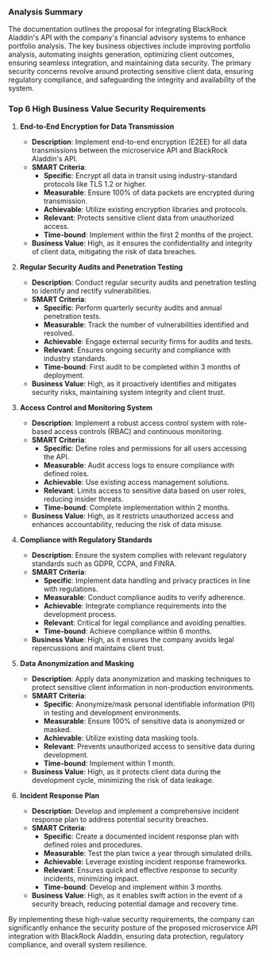 ### Analysis Summary

The documentation outlines the proposal for integrating BlackRock Aladdin's API with the company's financial advisory systems to enhance portfolio analysis. The key business objectives include improving portfolio analysis, automating insights generation, optimizing client outcomes, ensuring seamless integration, and maintaining data security. The primary security concerns revolve around protecting sensitive client data, ensuring regulatory compliance, and safeguarding the integrity and availability of the system.

### Top 6 High Business Value Security Requirements

1. **End-to-End Encryption for Data Transmission**
   - **Description**: Implement end-to-end encryption (E2EE) for all data transmissions between the microservice API and BlackRock Aladdin's API.
   - **SMART Criteria**:
     - **Specific**: Encrypt all data in transit using industry-standard protocols like TLS 1.2 or higher.
     - **Measurable**: Ensure 100% of data packets are encrypted during transmission.
     - **Achievable**: Utilize existing encryption libraries and protocols.
     - **Relevant**: Protects sensitive client data from unauthorized access.
     - **Time-bound**: Implement within the first 2 months of the project.
   - **Business Value**: High, as it ensures the confidentiality and integrity of client data, mitigating the risk of data breaches.

2. **Regular Security Audits and Penetration Testing**
   - **Description**: Conduct regular security audits and penetration testing to identify and rectify vulnerabilities.
   - **SMART Criteria**:
     - **Specific**: Perform quarterly security audits and annual penetration tests.
     - **Measurable**: Track the number of vulnerabilities identified and resolved.
     - **Achievable**: Engage external security firms for audits and tests.
     - **Relevant**: Ensures ongoing security and compliance with industry standards.
     - **Time-bound**: First audit to be completed within 3 months of deployment.
   - **Business Value**: High, as it proactively identifies and mitigates security risks, maintaining system integrity and client trust.

3. **Access Control and Monitoring System**
   - **Description**: Implement a robust access control system with role-based access controls (RBAC) and continuous monitoring.
   - **SMART Criteria**:
     - **Specific**: Define roles and permissions for all users accessing the API.
     - **Measurable**: Audit access logs to ensure compliance with defined roles.
     - **Achievable**: Use existing access management solutions.
     - **Relevant**: Limits access to sensitive data based on user roles, reducing insider threats.
     - **Time-bound**: Complete implementation within 2 months.
   - **Business Value**: High, as it restricts unauthorized access and enhances accountability, reducing the risk of data misuse.

4. **Compliance with Regulatory Standards**
   - **Description**: Ensure the system complies with relevant regulatory standards such as GDPR, CCPA, and FINRA.
   - **SMART Criteria**:
     - **Specific**: Implement data handling and privacy practices in line with regulations.
     - **Measurable**: Conduct compliance audits to verify adherence.
     - **Achievable**: Integrate compliance requirements into the development process.
     - **Relevant**: Critical for legal compliance and avoiding penalties.
     - **Time-bound**: Achieve compliance within 6 months.
   - **Business Value**: High, as it ensures the company avoids legal repercussions and maintains client trust.

5. **Data Anonymization and Masking**
   - **Description**: Apply data anonymization and masking techniques to protect sensitive client information in non-production environments.
   - **SMART Criteria**:
     - **Specific**: Anonymize/mask personal identifiable information (PII) in testing and development environments.
     - **Measurable**: Ensure 100% of sensitive data is anonymized or masked.
     - **Achievable**: Utilize existing data masking tools.
     - **Relevant**: Prevents unauthorized access to sensitive data during development.
     - **Time-bound**: Implement within 1 month.
   - **Business Value**: High, as it protects client data during the development cycle, minimizing the risk of data leakage.

6. **Incident Response Plan**
   - **Description**: Develop and implement a comprehensive incident response plan to address potential security breaches.
   - **SMART Criteria**:
     - **Specific**: Create a documented incident response plan with defined roles and procedures.
     - **Measurable**: Test the plan twice a year through simulated drills.
     - **Achievable**: Leverage existing incident response frameworks.
     - **Relevant**: Ensures quick and effective response to security incidents, minimizing impact.
     - **Time-bound**: Develop and implement within 3 months.
   - **Business Value**: High, as it enables swift action in the event of a security breach, reducing potential damage and recovery time.

By implementing these high-value security requirements, the company can significantly enhance the security posture of the proposed microservice API integration with BlackRock Aladdin, ensuring data protection, regulatory compliance, and overall system resilience.